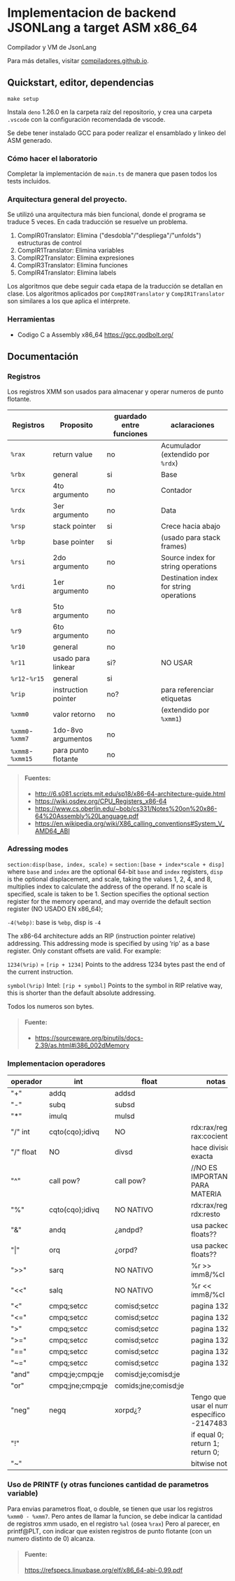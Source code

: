 # Implementacion de backend JSONLang a target ASM x86_64

Compilador y VM de JsonLang

Para más detalles, visitar
[compiladores.github.io](https://compiladores.github.io).

## Quickstart, editor, dependencias

```
make setup
```

Instala `deno` 1.26.0 en la carpeta raíz del repositorio, y crea una carpeta
`.vscode` con la configuración recomendada de vscode.

Se debe tener instalado GCC para poder realizar el ensamblado y linkeo del ASM generado.

### Cómo hacer el laboratorio

Completar la implementación de `main.ts` de manera que pasen todos los tests
incluidos.

### Arquitectura general del proyecto.

Se utilizó una arquitectura más bien funcional, donde el programa se traduce 5 veces. En cada traducción se resuelve un problema.

1. CompIR0Translator: Elimina ("desdobla"/"despliega"/"unfolds") estructuras de control
2. CompIR1Translator: Elimina variables
3. CompIR2Translator: Elimina expresiones
4. CompIR3Translator: Elimina funciones
5. CompIR4Translator: Elimina labels

Los algoritmos que debe seguir cada etapa de la traducción se detallan en clase. Los algoritmos aplicados por `CompIR0Translator` y `CompIR1Translator` son similares a los que aplica el intérprete.

### Herramientas
- Codigo C a Assembly x86_64
https://gcc.godbolt.org/

## Documentación

### Registros

Los registros XMM son usados para almacenar y operar numeros de punto flotante.

| Registros        | Proposito           | guardado entre funciones | aclaraciones                            |
| ---------------- | ------------------- | ------------------------ | --------------------------------------- |
| `%rax`           | return value        | no                       | Acumulador (extendido por `%rdx`)       |
| `%rbx`           | general             | si                       | Base                                    |
| `%rcx`           | 4to argumento       | no                       | Contador                                |
| `%rdx`           | 3er argumento       | no                       | Data                                    |
| `%rsp`           | stack pointer       | si                       | Crece hacia abajo                       |
| `%rbp`           | base pointer        | si                       | (usado para stack frames)               |
| `%rsi`           | 2do argumento       | no                       | Source index for string operations      |
| `%rdi`           | 1er argumento       | no                       | Destination index for string operations |
| `%r8`            | 5to argumento       | no                       |                                         |
| `%r9`            | 6to argumento       | no                       |                                         |
| `%r10`           | general             | no                       |                                         |
| `%r11`           | usado para linkear  | si?                      | NO USAR                                 |
| `%r12`-`%r15`    | general             | si                       |                                         |
| `%rip`           | instruction pointer | no?                      | para referenciar etiquetas              |
| `%xmm0`          | valor retorno       | no                       | (extendido por `%xmm1`)                 |
| `%xmm0`-`%xmm7`  | 1do-8vo argumentos  | no                       |                                         |
| `%xmm8`-`%xmm15` | para punto flotante | no                       |                                         |

> #### Fuentes:
> - http://6.s081.scripts.mit.edu/sp18/x86-64-architecture-guide.html
> - https://wiki.osdev.org/CPU_Registers_x86-64
> - https://www.cs.oberlin.edu/~bob/cs331/Notes%20on%20x86-64%20Assembly%20Language.pdf
> - https://en.wikipedia.org/wiki/X86_calling_conventions#System_V_AMD64_ABI


### Adressing modes
`section:disp(base, index, scale)` = `section:[base + index*scale + disp]`
where `base` and `index` are the optional 64-bit `base` and `index` registers, `disp` is the optional displacement, and scale, taking the values 1, 2, 4, and 8, multiplies index to calculate the address of the operand. If no scale is specified, scale is taken to be 1.
Section specifies the optional section register for the memory operand, and may override the default section register (NO USADO EN x86_64);

`-4(%ebp)`: base is `%ebp`, disp is `-4`

The x86-64 architecture adds an RIP (instruction pointer relative) addressing. This addressing mode is specified by using ‘rip’ as a base register. Only constant offsets are valid. For example:

`1234(%rip)` = `[rip + 1234]`
Points to the address 1234 bytes past the end of the current instruction.

`symbol(%rip)` Intel: `[rip + symbol]`
Points to the symbol in RIP relative way, this is shorter than the default absolute addressing.

Todos los numeros son bytes.

> #### Fuente:
> - https://sourceware.org/binutils/docs-2.39/as.html#i386_002dMemory


### Implementacion operadores

| operador  | int             | float          | notas                           |
| --------- | --------------- | -------------- | ------------------------------- |
| "+"       | addq            | addsd          |                                 |
| "-"       | subq            | subsd          |                                 |
| "*"       | imulq           | mulsd          |                                 |
| "/" int   | cqto(cqo);idivq | NO             | rdx:rax/reg; rax:cociente       | //Tengo que convertir entero a flotante para div exacta |
| "/" float | NO              | divsd          | hace division exacta            |
| "^"       | call pow?       | call pow?      | //NO ES IMPORTANTE PARA MATERIA |
| "%"       | cqto(cqo);idivq | NO NATIVO      | rdx:rax/reg; rdx:resto          |
| "&"       | andq            | ¿andpd?        | usa packed floats??             |
| "\|"      | orq             | ¿orpd?         | usa packed floats??             |
| ">>"      | sarq            | NO NATIVO      | %r >> imm8/%cl                  |
| "<<"      | salq            | NO NATIVO      | %r \<\< imm8/%cl                |
| "<"       | cmpq;set*cc*    | comisd;set*cc* | pagina 1329                     |
| "<="      | cmpq;set*cc*    | comisd;set*cc* | pagina 1329                     |
| ">"       | cmpq;set*cc*    | comisd;set*cc* | pagina 1329                     |
| ">="      | cmpq;set*cc*    | comisd;set*cc* | pagina 1329                     |
| "=="      | cmpq;set*cc*    | comisd;set*cc* | pagina 1329                     |
| "~="      | cmpq;set*cc*    | comisd;set*cc* | pagina 1329                     |
| "and"     | cmpq;je;cmpq;je | comisd;je;comisd;je|
| "or"      | cmpq;jne;cmpq;je|comids;jne;comisd;je|
| "neg"     |negq|xorpd¿?| Tengo que usar el numero específico -2147483648
| "!"       |||if equal 0; return 1; return 0;
| "~"       |||bitwise not


### Uso de PRINTF (y otras funciones cantidad de parametros variable)
Para envias parametros float, o double, se tienen que usar los registros `%xmm0 - %xmm7`. Pero antes de llamar la funcion, se debe indicar la cantidad de registros xmm usado, en el registro `%al` (osea `%rax`)
Pero al parecer, en printf@PLT, con indicar que existen registros de punto flotante (con un numero distinto de 0) alcanza.

> #### Fuente: 
> https://refspecs.linuxbase.org/elf/x86_64-abi-0.99.pdf

